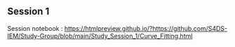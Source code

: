 ## Session 1

Session notebook : https://htmlpreview.github.io/?https://github.com/S4DS-IEM/Study-Group/blob/main/Study_Session_1/Curve_Fitting.html
